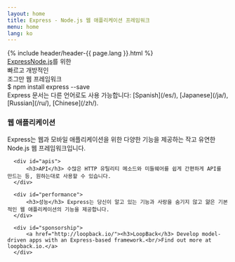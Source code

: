 ```yaml
---
layout: home
title: Express - Node.js 웹 애플리케이션 프레임워크
menu: home
lang: ko
---
```


<section id="home-content">
    {% include header/header-{{ page.lang }}.html %}
    <div id="overlay"></div>
    <section id="description"><a href="/" class="express">Express</a><span class="description"><a href='https://nodejs.org/en/'>Node.js</a>를 위한<br>빠르고 개방적인<br>조그만 웹 프레임워크</span>
    </section>
    <div id="install-command">$ npm install express --save</div>
</section>

<section id="doc-langs" markdown="1">
  Express 문서는 다른 언어로도 사용 가능합니다: [Spanish](/es/), [Japanese](/ja/), [Russian](/ru/), [Chinese](/zh/).
</section>

<section id="intro">

  <div id="boxes" class="clearfix">
      <div id="web-applications">
          <h3>웹 애플리케이션</h3> Express는 웹과 모바일 애플리케이션을 위한 다양한 기능을 제공하는 작고 유연한 Node.js 웹 프레임워크입니다.
      </div>

      <div id="apis">
          <h3>API</h3> 수많은 HTTP 유틸리티 메소드와 미들웨어를 쉽게 간편하게 API를 만드는 등, 원하는대로 사용할 수 있습니다.
      </div>

      <div id="performance">
          <h3>성능</h3> Express는 당신이 알고 있는 기능과 사랑을 숨기지 않고 얆은 기본적인 웹 애플리케이션의 기능을 제공합니다.
      </div>

      <div id="sponsorship">
          <a href="http://loopback.io/"><h3>LoopBack</h3> Develop model-driven apps with an Express-based framework.<br/>Find out more at loopback.io.</a>
      </div>
  </div>

</section>

<!-- <section id="announcements">
  {% include announcement/announcement-{{ page.lang }}.md %}
</section> -->
